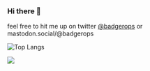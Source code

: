 ### Hi there 👋

feel free to hit me up on twitter [@badgerops](https://twitter.com/badgerops) or mastodon.social/@badgerops

![Top Langs](https://github-readme-stats.vercel.app/api/top-langs/?username=badgerops&layout=compact&theme=gruvbox)

![](https://github-readme-stats.vercel.app/api?username=badgerops&theme=gruvbox)



<!--
**BadgerOps/badgerops** is a ✨ _special_ ✨ repository because its `README.md` (this file) appears on your GitHub profile.

Here are some ideas to get you started:

- 🔭 I’m currently working on ...
- 🌱 I’m currently learning ...
- 👯 I’m looking to collaborate on ...
- 🤔 I’m looking for help with ...
- 💬 Ask me about ...
- 📫 How to reach me: ...
- 😄 Pronouns: ...
- ⚡ Fun fact: ...
-->
